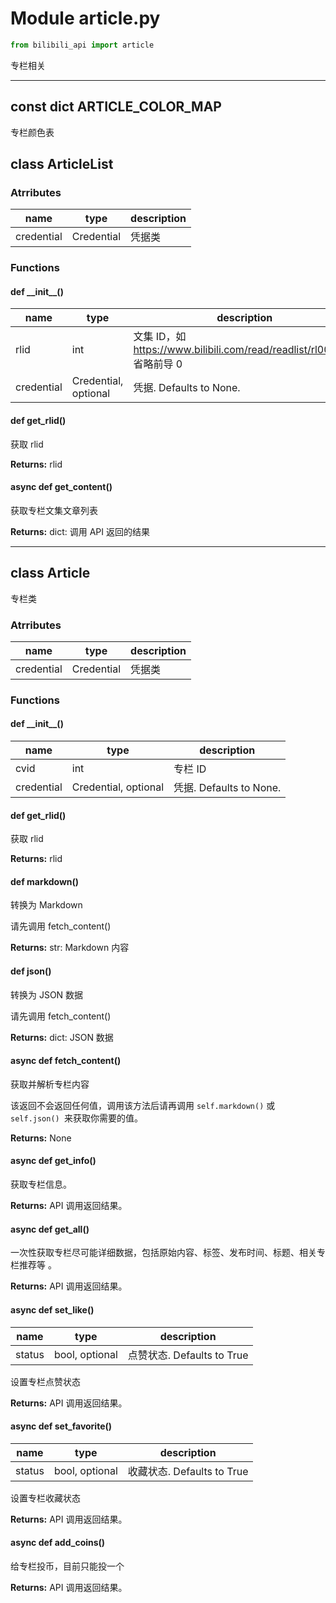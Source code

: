 # Module article.py

```python
from bilibili_api import article
```

专栏相关

---

## const dict ARTICLE_COLOR_MAP

专栏颜色表

## class ArticleList

### Atrributes

| name | type | description |
| - | - | - |
| credential | Credential | 凭据类 |

### Functions

#### def \_\_init\_\_()

| name | type | description |
| - | - | - |
| rlid       | int                  | 文集 ID，如 https://www.bilibili.com/read/readlist/rl000010 省略前导 0 |
| credential | Credential, optional | 凭据. Defaults to None.                                      |

#### def get_rlid()

获取 rlid

**Returns:** rlid

#### async def get_content()

获取专栏文集文章列表

**Returns:** dict: 调用 API 返回的结果

---

## class Article

专栏类

### Atrributes

| name | type | description |
| - | - | - |
| credential | Credential | 凭据类 |

### Functions

#### def \_\_init\_\_()

| name       | type                 | description             |
| ---------- | -------------------- | ----------------------- |
| cvid       | int                  | 专栏 ID                 |
| credential | Credential, optional | 凭据. Defaults to None. |

#### def get_rlid()

获取 rlid

**Returns:** rlid

#### def markdown()

转换为 Markdown

请先调用 fetch_content()

**Returns:** str: Markdown 内容

#### def json()

转换为 JSON 数据

请先调用 fetch_content()

**Returns:** dict: JSON 数据

#### async def fetch_content()

获取并解析专栏内容

该返回不会返回任何值，调用该方法后请再调用 `self.markdown()` 或 `self.json() `来获取你需要的值。

**Returns:** None

#### async def get_info()

获取专栏信息。

**Returns:** API 调用返回结果。

#### async def get_all()

一次性获取专栏尽可能详细数据，包括原始内容、标签、发布时间、标题、相关专栏推荐等		。

**Returns:** API 调用返回结果。

#### async def set_like()

| name   | type           | description                |
| ------ | -------------- | -------------------------- |
| status | bool, optional | 点赞状态. Defaults to True |

设置专栏点赞状态

**Returns:** API 调用返回结果。

#### async def set_favorite()

| name   | type           | description                |
| ------ | -------------- | -------------------------- |
| status | bool, optional | 收藏状态. Defaults to True |

设置专栏收藏状态

**Returns:** API 调用返回结果。

#### async def add_coins()

给专栏投币，目前只能投一个

**Returns:** API 调用返回结果。

